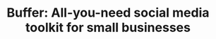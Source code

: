 ---
name: buffer
host: buffer.com
origin: https://buffer.com
pathname: /
search: ''
href: https://buffer.com/
title: 'Buffer: All-you-need social media toolkit for small businesses'
ogTitle: 'Buffer: All-you-need social media toolkit for small businesses'
twitterTitle: ''
description: >-
  Use Buffer to manage your social media so that you have more time for your
  business. Join 160,000+ small businesses today.
ogDescription: >-
  Use Buffer to manage your social media so that you have more time for your
  business. Join 160,000+ small businesses today.
image: https://buffer.com/static/ogImages/homepage-anz-og.png
ogImage: https://buffer.com/static/ogImages/homepage-anz-og.png
twitterImage: ''
keywords: ''
logo: ''

---